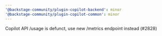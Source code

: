 ```yaml
---
'@backstage-community/plugin-copilot-backend': minor
'@backstage-community/plugin-copilot-common': minor
---
```


Copilot API /usage is defunct, use new /metrics endpoint instead (#2828)
